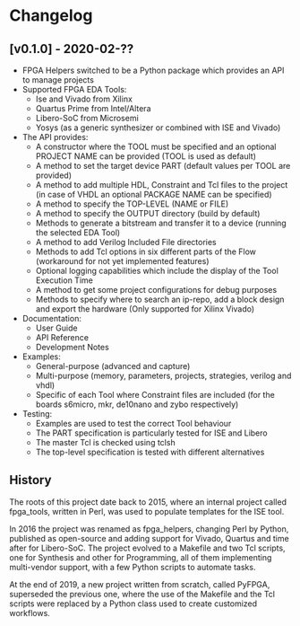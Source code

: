 # Changelog

## [v0.1.0] - 2020-02-??

* FPGA Helpers switched to be a Python package which provides an API to manage projects
* Supported FPGA EDA Tools:
    - Ise and Vivado from Xilinx
    - Quartus Prime from Intel/Altera
    - Libero-SoC from Microsemi
    - Yosys (as a generic synthesizer or combined with ISE and Vivado)
* The API provides:
    - A constructor where the TOOL must be specified and an optional PROJECT NAME can be provided
      (TOOL is used as default)
    - A method to set the target device PART (default values per TOOL are provided)
    - A method to add multiple HDL, Constraint and Tcl files to the project (in case of VHDL an
      optional PACKAGE NAME can be specified)
    - A method to specify the TOP-LEVEL (NAME or FILE)
    - A method to specify the OUTPUT directory (build by default)
    - Methods to generate a bitstream and transfer it to a device (running the selected EDA Tool)
    - A method to add Verilog Included File directories
    - Methods to add Tcl options in six different parts of the Flow (workaround for not yet
      implemented features)
    - Optional logging capabilities which include the display of the Tool Execution Time
    - A method to get some project configurations for debug purposes
    - Methods to specify where to search an ip-repo, add a block design and export the hardware
      (Only supported for Xilinx Vivado)
* Documentation:
    - User Guide
    - API Reference
    - Development Notes
* Examples:
    - General-purpose (advanced and capture)
    - Multi-purpose (memory, parameters, projects, strategies, verilog and vhdl)
    - Specific of each Tool where Constraint files are included (for the boards s6micro, mkr,
      de10nano and zybo respectively)
* Testing:
    - Examples are used to test the correct Tool behaviour
    - The PART specification is particularly tested for ISE and Libero
    - The master Tcl is checked using tclsh
    - The top-level specification is tested with different alternatives

## History

The roots of this project date back to 2015, where an internal project called
fpga_tools, written in Perl, was used to populate templates for the ISE tool.

In 2016 the project was renamed as fpga_helpers, changing Perl by Python,
published as open-source and adding support for Vivado, Quartus and time after
for Libero-SoC.
The project evolved to a Makefile and two Tcl scripts, one for Synthesis and
other for Programming, all of them implementing multi-vendor support, with a
few Python scripts to automate tasks.

At the end of 2019, a new project written from scratch, called PyFPGA,
superseded the previous one, where the use of the Makefile and the Tcl scripts
were replaced by a Python class used to create customized workflows.
